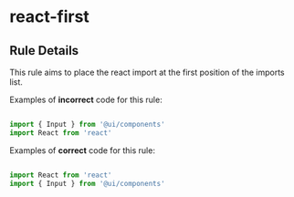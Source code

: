 # react-first

## Rule Details

This rule aims to place the react import at the first position of the imports list.

Examples of **incorrect** code for this rule:

```js

import { Input } from '@ui/components'
import React from 'react'

```

Examples of **correct** code for this rule:

```js

import React from 'react'
import { Input } from '@ui/components'

```
